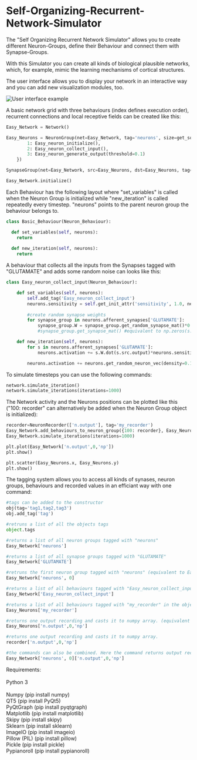 # Self-Organizing-Recurrent-Network-Simulator
The "Self Organizing Recurrent Network Simulator" allows you to create different Neuron-Groups, define their Behaviour and connect them with Synapse-Groups.

With this Simulator you can create all kinds of biological plausible networks, which, for example, mimic the learning mechanisms of cortical structures.

The user interface allows you to display your network in an interactive way and you can add new visualization modules, too.

![User interface example](https://raw.githubusercontent.com/gitmv/Self-Organizing-Recurrent-Network-Simulator/Images/simple_UI_1.png)

A basic network grid with three behaviours (index defines execution order), recurrent connections and local receptive fields can be created like this:

```python
Easy_Network = Network()

Easy_Neurons = NeuronGroup(net=Easy_Network, tag='neurons', size=get_squared_dim(number_of_neurons), behaviour={
        1: Easy_neuron_initialize(),
        2: Easy_neuron_collect_input(),
        3: Easy_neuron_generate_output(threshold=0.1)
    })

SynapseGroup(net=Easy_Network, src=Easy_Neurons, dst=Easy_Neurons, tag='GLUTAMATE', connectivity='(s_id!=d_id)*in_box(10)')

Easy_Network.initialize()
```

Each Behaviour has the following layout where "set_variables" is called when the Neuron Group is initialized while "new_iteration" is called repeatedly every timestep. "neurons" points to the parent neuron group the behaviour belongs to.

```python
class Basic_Behaviour(Neuron_Behaviour):

  def set_variables(self, neurons):
    return
    
  def new_iteration(self, neurons):
    return
```

A behaviour that collects all the inputs from the Synapses tagged with "GLUTAMATE" and adds some random noise can looks like this:

```python
class Easy_neuron_collect_input(Neuron_Behaviour):

    def set_variables(self, neurons):
        self.add_tag('Easy_neuron_collect_input')
        neurons.sensitivity = self.get_init_attr('sensitivity', 1.0, neurons)
        
        #create random synapse weights
        for synapse_group in neurons.afferent_synapses['GLUTAMATE']:
            synapse_group.W = synapse_group.get_random_synapse_mat()*0.0001
            #synapse_group.get_synapse_mat() #equivalent to np.zeros(s.get_synapse_mat_dim())

    def new_iteration(self, neurons):
        for s in neurons.afferent_synapses['GLUTAMATE']:
            neurons.activation += s.W.dot(s.src.output)*neurons.sensitivity

        neurons.activation += neurons.get_random_neuron_vec(density=0.1)
```

To simulate timesteps you can use the following commands:
```python
network.simulate_iteration()
network.simulate_iterations(iterations=1000)
```

The Network activity and the Neurons positions can be plotted like this ("100: recorder" can alternatively be added when the Neuron Group object is initialized):

```python
recorder=NeuronRecorder(['n.output'], tag='my_recorder')
Easy_Network.add_behaviours_to_neuron_group({100: recorder}, Easy_Neurons)
Easy_Network.simulate_iterations(iterations=1000)

plt.plot(Easy_Network['n.output',0,'np'])
plt.show()

plt.scatter(Easy_Neurons.x, Easy_Neurons.y)
plt.show()
```

The tagging system allows you to access all kinds of synases, neuron groups, behaviours and recorded values in an efficiant way with one  command:

```python
#tags can be added to the constructor
obj(tag='tag1,tag2,tag3')
obj.add_tag('tag')

#retruns a list of all the objects tags
object.tags

#returns a list of all neuron groups tagged with "neurons"
Easy_Network['neurons']   

#returns a list of all synapse groups tagged with "GLUTAMATE"
Easy_Network['GLUTAMATE'] 

#retruns the first neuron group tagged with "neurons" (equivalent to Easy_Network['neurons'][0])
Easy_Network['neurons', 0] 

#returns a list of all behaviours tagged with "Easy_neuron_collect_input" from all neuron groups
Easy_Network['Easy_neuron_collect_input'] 

#returns a list of all behaviours tagged with "my_recorder" in the object Easy_Neurons
Easy_Neurons['my_recorder']

#returns one output recording and casts it to numpy array. (equivalent to np.array(Easy_Network.NeuronGroups[0].behaviour[100].variables['n.output']))
Easy_Neurons['n.output',0,'np']

#returns one output recording and casts it to numpy array.
recorder['n.output',0,'np']

#the commands can also be combined. Here the command returns output recording of the neuron group tagged with "neurons" and casts it to an numpy array.
Easy_Network['neurons', 0]['n.output',0,'np'] 
```

Requirements:<br>
<br>
Python 3<br>
<br>
Numpy                   (pip install numpy)<br>
QT5                     (pip install PyQt5)<br>
PyQtGraph               (pip install pyqtgraph)<br>
Matplotlib              (pip install matplotlib)<br>
Skipy                   (pip install skipy)<br>
Sklearn                 (pip install sklearn)<br>
ImageIO                 (pip install imageio)<br>
Pillow (PIL)            (pip install pillow)<br>
Pickle                  (pip install pickle)<br>
Pypianoroll             (pip install pypianoroll)
